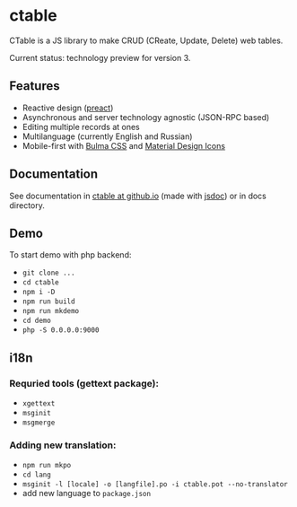 # ctable

CTable is a JS library to make CRUD (CReate, Update, Delete) web tables.

Current status: technology preview for version 3.

## Features

* Reactive design ([preact](https://preactjs.com/))
* Asynchronous and server technology agnostic (JSON-RPC based)
* Editing multiple records at ones
* Multilanguage (currently English and Russian)
* Mobile-first with [Bulma CSS](http://bulma.io) and [Material Design Icons](https://github.com/google/material-design-icons)

## Documentation

See documentation in [ctable at github.io](https://f0ma.github.io/ctable/index.html) (made with [jsdoc](https://jsdoc.app/)) or in docs directory.

## Demo

To start demo with php backend:

* `git clone ...`
* `cd ctable`
* `npm i -D`
* `npm run build`
* `npm run mkdemo`
* `cd demo`
* `php -S 0.0.0.0:9000 `

## i18n

### Requried tools (gettext package):

* `xgettext`
* `msginit`
* `msgmerge`

### Adding new translation:

* `npm run mkpo`
* `cd lang`
* `msginit -l [locale] -o [langfile].po -i ctable.pot --no-translator`
* add new language to `package.json`
